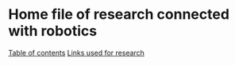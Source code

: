 # Home file of research connected with robotics

[Table of contents](table_of_contents.md)
[Links used for research](link.md)
